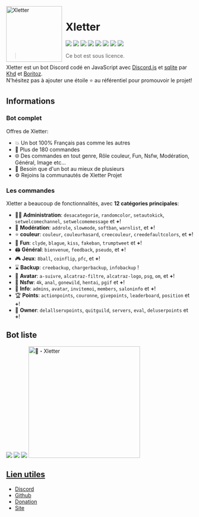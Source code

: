 <img width="150" height="150" align="left" style="float: left; margin: 0 10px 0 0;" alt="Xletter" src="https://i.imgur.com/6UGnTd9.png">  

# Xletter

[![](https://img.shields.io/discord/766318515619102730.svg?logo=discord&colorB=7289DA)](https://discord.gg/aGP5kvxFEc)
[![](https://img.shields.io/badge/discord.js-v12.4.1-blue.svg?logo=npm)](https://discord.js.org/)
[![](https://img.shields.io/badge/nodejs-14.15.0-green.svg)](https://www.nodejs.org)
[![](https://img.shields.io/badge/patreon-donation-orange.svg)](https://www.patreon.com/XletterBot)
[![](https://top.gg/api/widget/status/746860347113340938.svg)](https://top.gg/bot/746860347113340938)
[![](https://top.gg/api/widget/upvotes/746860347113340938.svg)](https://top.gg/bot/746860347113340938)
[![](https://top.gg/api/widget/servers/746860347113340938.svg)](https://top.gg/bot/746860347113340938)
[![](https://top.gg/api/widget/owner/746860347113340938.svg)](https://top.gg/bot/746860347113340938)

> Ce bot est sous licence.

Xletter est un bot Discord codé en JavaScript avec [Discord.js](https://discord.js.org) et [sqlite](https://www.sqlite.org) par [Khd](https://github.com/KhdDev) et [Boritoz](https://github.com/Boritoz).  
N'hésitez pas à ajouter une étoile ⭐ au référentiel pour promouvoir le projet!
## Informations

### Bot complet

Offres de Xletter:
* 💥 Un bot 100% Français pas comme les autres
* 💯 Plus de 180 commandes
* 🌐 Des commandes en tout genre, Rôle couleur, Fun, Nsfw, Modération, Général, Image etc...
* 🤩 Besoin que d'un bot au mieux de plusieurs
* ⚙️ Rejoins la communautés de Xletter Projet

### Les commandes

Xletter a beaucoup de fonctionnalités, avec **12 catégories principales**:

*   👩‍💼 **Administration**: `desacategorie`, `randomcolor`, `setautokick`, `setwelcomechannel`, `setwelcomemessage` et **+**! 
*   🚓 **Modération**: `addrole`, `slowmode`, `softban`, `warnlist`, et **+**! 
*   ⭐ **couleur**: `couleur`, `couleurhasard`, `creecouleur`, `creedefaultcolors`, et **+**! 
*   🎲 **Fun**: `clyde`, `blague`, `kiss`, `fakeban`, `trumptweet` et **+**! 
*   🖨️ **Général**: `bienvenue`, `feedback`, `pseudo`, et **+**! 
*   🎮 **Jeux**: `8ball`, `coinflip`, `pfc`, et **+**! 
*   ⌛ **Backup**: `creebackup`, `chargerbackup`, `infobackup` ! 
*   👤 **Avatar**: `a-suivre`, `alcatraz-filtre`, `alcatraz-logo`, `psg`, `om`, et **+**! 
*   🔞 **Nsfw**: `4k`, `anal`, `gonewild`, `hentai`, `pgif` et **+**! 
*   🔔 **Info**: `admins`, `avatar`, `invitemoi`, `members`, `saloninfo` et **+**! 
*   🏆 **Points**: `actionpoints`, `couronne`, `givepoints`, `leaderboard`, `position` et **+**! 
*   👑 **Owner**: `delallservpoints`, `quitguild`, `servers`, `eval`, `deluserpoints` et **+**! 


## Bot liste
[![](https://top.gg/api/widget/746860347113340938.svg)](https://top.gg/bot/746860347113340938) [![](https://infinitybotlist.com/bots/746860347113340938/widget?size=small)](https://infinitybotlist.com/bots/746860347113340938) [![](https://discord.boats/api/widget/746860347113340938)](https://discord.boats/bot/746860347113340938) <a href="https://voidbots.net/bot/746860347113340938" >
  <img src="https://voidbots.net/api/embed/746860347113340938" width="300" alt="🌟・Xletter" />



## Lien utiles

*   [Discord](https://discord.gg/CJweKv8MBf)
*   [Github](https://github.com/KhdDev/xletter)
*   [Donation](https://www.patreon.com/XletterBot)
*   [Site](https://xletter-bot.com)


